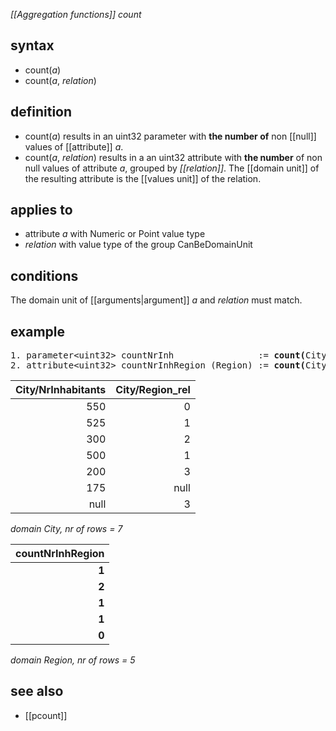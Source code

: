 *[[Aggregation functions]] count*

## syntax

- count(*a*)
- count(*a*, *relation*)

## definition

- count(*a*) results in an uint32 parameter with **the number of** non [[null]] values of [[attribute]] *a*.
- count(*a*, *relation*) results in a an uint32 attribute with **the number** of non null values of attribute *a*, grouped by *[[relation]]*. The [[domain unit]] of the resulting attribute is the [[values unit]] of the relation.

## applies to

- attribute *a* with Numeric or Point value type 
- *relation* with value type of the group CanBeDomainUnit

## conditions

The domain unit of [[arguments|argument]] *a* and *relation* must match.

## example

<pre>
1. parameter&lt;uint32&gt; countNrInh                := <B>count(</B>City/NrInhabitants<B>)</B>; result = 6
2. attribute&lt;uint32&gt; countNrInhRegion (Region) := <B>count(</B>City/NrInhabitants, City/Region_rel<B>)</B>;
</pre>

| City/NrInhabitants | City/Region_rel |
|-------------------:|----------------:|
| 550                | 0               |
| 525                | 1               |
| 300                | 2               |
| 500                | 1               |
| 200                | 3               |
| 175                | null            |
| null               | 3               |

*domain City, nr of rows = 7*

| **countNrInhRegion** |
|---------------------:|
| **1**                |
| **2**                |
| **1**                |
| **1**                |
| **0**                |

*domain Region, nr of rows = 5*

## see also

- [[pcount]]
